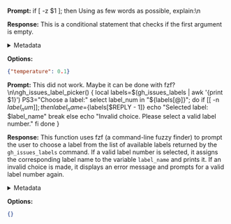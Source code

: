 **Prompt:**
if [ -z $1 ]; then
 Using as few words as possible, explain:\n

**Response:**
This is a conditional statement that checks if the first argument is empty.

<details><summary>Metadata</summary>

- Duration: 1110 ms
- Datetime: 2023-09-12T19:44:46.083061
- Model: gpt-3.5-turbo-0613

</details>

**Options:**
```json
{"temperature": 0.1}
```

**Prompt:**
This did not work. Maybe it can be done with fzf? \n\ngh_issues_label_picker() {
  local labels=$(gh_issues_labels | awk '{print $1}')
  PS3="Choose a label:"
  select label_num in "${labels[@]}"; do
    if [[ -n $label_num ]]; then
      label_name=${labels[$REPLY - 1]}
      echo "Selected label: $label_name"
      break
    else
      echo "Invalid choice. Please select a valid label number."
    fi
  done
}

**Response:**
This function uses fzf (a command-line fuzzy finder) to prompt the user to choose a label from the list of available labels returned by the `gh_issues_labels` command. If a valid label number is selected, it assigns the corresponding label name to the variable `label_name` and prints it. If an invalid choice is made, it displays an error message and prompts for a valid label number again.

<details><summary>Metadata</summary>

- Duration: 4936 ms
- Datetime: 2023-09-12T20:09:28.297475
- Model: gpt-3.5-turbo-0613

</details>

**Options:**
```json
{}
```

